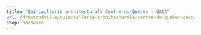 ```yaml
---
title: "Quincaillerie architecturale Centre-du-Québec - QACQ"
url: /drummondville/quincaillerie-architecturale-centre-du-quebec-qacq/
shop: hardware
---
```

